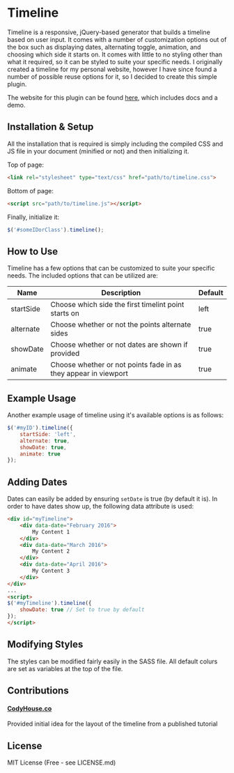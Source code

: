 # Timeline

Timeline is a responsive, jQuery-based generator that builds a timeline based on user input. It comes with a number of customization options out of the box such as displaying dates, alternating toggle, animation, and choosing which side it starts on. It comes with little to no styling other than what it required, so it can be styled to suite your specific needs. I originally created a timeline for my personal website, however I have since found a number of possible reuse options for it, so I decided to create this simple plugin.

The website for this plugin can be found [here](http://ryanfitzgerald.github.io/timeline/), which includes docs and a demo.

## Installation & Setup

All the installation that is required is simply including the compiled CSS and JS file in your document (minified or not) and then initializing it.

Top of page:
```html
<link rel="stylesheet" type="text/css" href="path/to/timeline.css">
```

Bottom of page:
```html
<script src="path/to/timeline.js"></script>
```

Finally, initialize it:
```javascript
$('#someIDorClass').timeline();
```

## How to Use

Timeline has a few options that can be customized to suite your specific needs. The included options that can be utilized are:

Name | Description | Default
---- | ----------- | -------
startSide | Choose which side the first timelint point starts on | left
alternate | Choose whether or not the points alternate sides | true
showDate | Choose whether or not dates are shown if provided | true
animate | Choose whether or not points fade in as they appear in viewport | true

## Example Usage

Another example usage of timeline using it's available options is as follows:

```javascript
$('#myID').timeline({
    startSide: 'left',
    alternate: true,
    showDate: true,
    animate: true
});
```

## Adding Dates

Dates can easily be added by ensuring ```setDate``` is true (by default it is). In order to have dates show up, the following data attribute is used:

```html
<div id="myTimeline">
    <div data-date="February 2016">
        My Content 1
    </div>
    <div data-date="March 2016">
        My Content 2
    </div>
    <div data-date="April 2016">
        My Content 3
    </div>
</div>
...
<script>
$('#myTimeline').timeline({
    showDate: true // Set to true by default
});
</script>
```

## Modifying Styles

The styles can be modified fairly easily in the SASS file. All default colurs are set as variables at the top of the file.

## Contributions

#### [CodyHouse.co](https://codyhouse.co/)

Provided initial idea for the layout of the timeline from a published tutorial

## License

MIT License (Free - see LICENSE.md)
